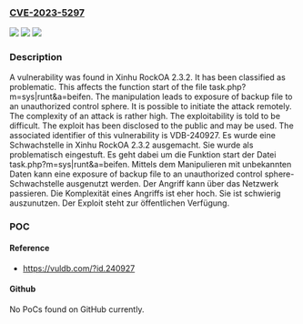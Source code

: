 ### [CVE-2023-5297](https://cve.mitre.org/cgi-bin/cvename.cgi?name=CVE-2023-5297)
![](https://img.shields.io/static/v1?label=Product&message=RockOA&color=blue)
![](https://img.shields.io/static/v1?label=Version&message=2.3.2%20&color=brightgreen)
![](https://img.shields.io/static/v1?label=Vulnerability&message=CWE-530%20Exposure%20of%20Backup%20File%20to%20an%20Unauthorized%20Control%20Sphere&color=brightgreen)

### Description

A vulnerability was found in Xinhu RockOA 2.3.2. It has been classified as problematic. This affects the function start of the file task.php?m=sys|runt&a=beifen. The manipulation leads to exposure of backup file to an unauthorized control sphere. It is possible to initiate the attack remotely. The complexity of an attack is rather high. The exploitability is told to be difficult. The exploit has been disclosed to the public and may be used. The associated identifier of this vulnerability is VDB-240927.
Es wurde eine Schwachstelle in Xinhu RockOA 2.3.2 ausgemacht. Sie wurde als problematisch eingestuft. Es geht dabei um die Funktion start der Datei task.php?m=sys|runt&a=beifen. Mittels dem Manipulieren mit unbekannten Daten kann eine exposure of backup file to an unauthorized control sphere-Schwachstelle ausgenutzt werden. Der Angriff kann über das Netzwerk passieren. Die Komplexität eines Angriffs ist eher hoch. Sie ist schwierig auszunutzen. Der Exploit steht zur öffentlichen Verfügung.

### POC

#### Reference
- https://vuldb.com/?id.240927

#### Github
No PoCs found on GitHub currently.

